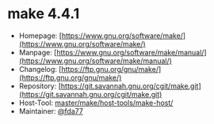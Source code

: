 # make 4.4.1
  - Homepage: [https://www.gnu.org/software/make/](https://www.gnu.org/software/make/)
  - Manpage: [https://www.gnu.org/software/make/manual/](https://www.gnu.org/software/make/manual/)
  - Changelog: [https://ftp.gnu.org/gnu/make/](https://ftp.gnu.org/gnu/make/)
  - Repository: [https://git.savannah.gnu.org/cgit/make.git](https://git.savannah.gnu.org/cgit/make.git)
  - Host-Tool: [master/make/host-tools/make-host/](https://github.com/Freetz-NG/freetz-ng/tree/master/make/host-tools/make-host/)
  - Maintainer: [@fda77](https://github.com/fda77)

